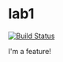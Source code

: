 # lab1

[![Build Status](https://travis-ci.com/itmo-java-basics-2020/task-1-fr0streaper.svg?branch=master)](https://travis-ci.com/itmo-java-basics-2020/task-1-fr0streaper)

I'm a feature!